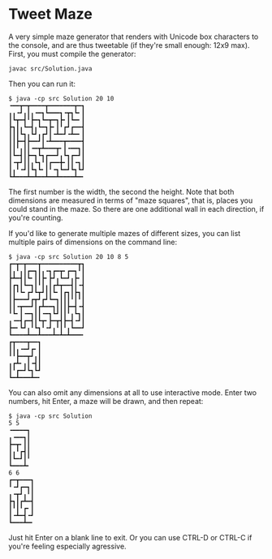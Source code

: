 Tweet Maze
==========

A very simple maze generator that renders with Unicode box characters to the
console, and are thus tweetable (if they're small enough: 12x9 max).  First, you
must compile the generator:

    javac src/Solution.java
    
Then you can run it:

    $ java -cp src Solution 20 10
    ╺━━┳━┳━━━━┳━━━━━━━┳━┓
    ╻╻╺┛╻┃╻╺━┓┗━━━┓╺┳┓┗╸┃
    ┃┗┳━┫╹┣━┓┗━┳━┓┣╸┃┗━╸┃
    ┣┓┃╻┗━┫╻┗━┓┣╸┃╹┏┛┏━━┫
    ┃┃┃┗┓╻┗┛╻┏┛┃╺┻━┛╺┻━╸┃
    ┃┃┣━┫┣━━┛┃╺┻━━━┳━━━━┫
    ┃┃╹╻┃┃╺━┳┻━━━┳╸┃╺━━┓┃
    ┃┗━┫┃┣━┓┗┓┏━━┛╻┗┓┏━┛┃
    ┃╺┳┛┃┃╻┗┓╹┃┏━━╋╸┃┃╺┓┃
    ┃╻╹╺┛┃┗┓┗╸┃╹╺┓┗━┛┗┓┗┛
    ┗┻━━━┻━┻━━┻━━┻━━━━┻━╸

The first number is the width, the second the height.  Note that both dimensions
are measured in terms of "maze squares", that is, places you could stand in the
maze.  So there are one additional wall in each direction, if you're counting.

If you'd like to generate multiple mazes of different sizes, you can list
multiple pairs of dimensions on the command line:

    $ java -cp src Solution 20 10 8 5
    ┏━┳━┳━━━┳━━━━━━━━━━┳┓
    ┃╻╹╻┃┏━┓┃╻╺┓┏━┳╸┏━┓╹┃
    ┣┻━┫┃┗╸┃┃┣╸┣┛╻┗━┛╻┣╸┃
    ┃┏┓┃┗━┓┃╹┃╻┃┏┻┳━━┫┃╺┫
    ┃┃╹┗╸┏┛┗┳┛┃┃┗╸┃┏┓┃┣┓┃
    ┃┣━━━┛┏┳┛┏┛┗━┓┃┃┃╹┃╹┃
    ┃┃╺┳━━┛┃┏┻━━┓┃┃┃┣━┫╺┫
    ╹┗╸┃╺━┓┃┃╺━┓┗┛┃┃╹╻┗┓┃
    ╻╺━┫┏━┫┃┗┳╸┣━┳┫┣━┫╺┛┃
    ┣━╸┗┛╻╹┗┓╹╺┛╻╹┃╹╻┗━━┛
    ┗━━━━┻━━┻━━━┻━┻━┻━━━╸
    ┏┳━━━┳━━┓
    ┃┃╻╺━┛┏╸┃
    ╹╹┣━━┳┛╻┃
    ╻┏┻╸╻┃╺┫┃
    ┃╹┏━┛┗┓┗┛
    ┗━┻━━━┻━╸

You can also omit any dimensions at all to use interactive mode.  Enter two
numbers, hit Enter, a maze will be drawn, and then repeat:

    $ java -cp src Solution
    5 5
    ╺━━━━┓
    ╻╺━━┓┃
    ┣━┳╸┃┃
    ┃╻╹┏┫┃
    ┃┗━┛┃╹
    ┗━━━┻╸
    6 6
    ┏━┳━━━┓
    ╹╺┛┏━┓┃
    ╻╺┳┛╻╹┃
    ┣┓┃┏┻━┫
    ┃╹┃╹┏╸┃
    ┃╺┻━┫╺┛
    ┗━━━┻━╸

Just hit Enter on a blank line to exit.  Or you can use CTRL-D or CTRL-C if
you're feeling especially agressive.
